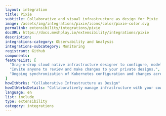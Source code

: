 ```yaml
---
layout: integration
title: Pixie
subtitle: Collaborative and visual infrastructure as design for Pixie
image: /assets/img/integrations/pixie/icons/color/pixie-color.svg
permalink: extensibility/integrations/pixie
docURL: https://docs.meshplay.io/extensibility/integrations/pixie
description: 
integrations-category: Observability and Analysis
integrations-subcategory: Monitoring
registrant: Github
components: 
featureList: [
  "Drag-n-drop cloud native infrastructure designer to configure, model, and deploy your workloads.",
  "Invite anyone to review and make changes to your private designs.",
  "Ongoing synchronization of Kubernetes configuration and changes across any number of clusters."
]
howItWorks: "Collaborative Infrastructure as Design"
howItWorksDetails: "Collaboratively manage infrastructure with your coworkers synchronously sharing the same designs."
language: en
list: include
type: extensibility
category: integrations
---
```

